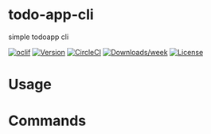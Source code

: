 todo-app-cli
============

simple todoapp cli

[![oclif](https://img.shields.io/badge/cli-oclif-brightgreen.svg)](https://oclif.io)
[![Version](https://img.shields.io/npm/v/todo-app-cli.svg)](https://npmjs.org/package/todo-app-cli)
[![CircleCI](https://circleci.com/gh///tree/master.svg?style=shield)](https://circleci.com/gh///tree/master)
[![Downloads/week](https://img.shields.io/npm/dw/todo-app-cli.svg)](https://npmjs.org/package/todo-app-cli)
[![License](https://img.shields.io/npm/l/todo-app-cli.svg)](https://github.com///blob/master/package.json)

<!-- toc -->
# Usage
<!-- usage -->
# Commands
<!-- commands -->
